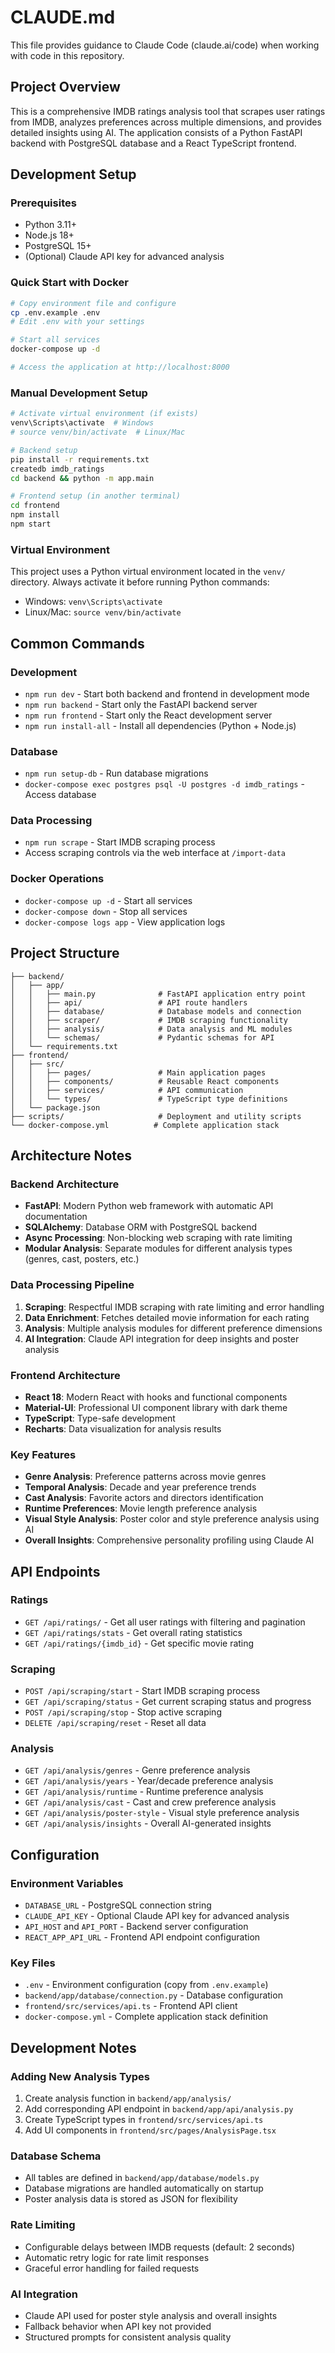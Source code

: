 # CLAUDE.md

This file provides guidance to Claude Code (claude.ai/code) when working with code in this repository.

## Project Overview

This is a comprehensive IMDB ratings analysis tool that scrapes user ratings from IMDB, analyzes preferences across multiple dimensions, and provides detailed insights using AI. The application consists of a Python FastAPI backend with PostgreSQL database and a React TypeScript frontend.

## Development Setup

### Prerequisites
- Python 3.11+
- Node.js 18+
- PostgreSQL 15+
- (Optional) Claude API key for advanced analysis

### Quick Start with Docker
```bash
# Copy environment file and configure
cp .env.example .env
# Edit .env with your settings

# Start all services
docker-compose up -d

# Access the application at http://localhost:8000
```

### Manual Development Setup
```bash
# Activate virtual environment (if exists)
venv\Scripts\activate  # Windows
# source venv/bin/activate  # Linux/Mac

# Backend setup
pip install -r requirements.txt
createdb imdb_ratings
cd backend && python -m app.main

# Frontend setup (in another terminal)
cd frontend
npm install
npm start
```

### Virtual Environment
This project uses a Python virtual environment located in the `venv/` directory. Always activate it before running Python commands:
- Windows: `venv\Scripts\activate`
- Linux/Mac: `source venv/bin/activate`

## Common Commands

### Development
- `npm run dev` - Start both backend and frontend in development mode
- `npm run backend` - Start only the FastAPI backend server
- `npm run frontend` - Start only the React development server
- `npm run install-all` - Install all dependencies (Python + Node.js)

### Database
- `npm run setup-db` - Run database migrations
- `docker-compose exec postgres psql -U postgres -d imdb_ratings` - Access database

### Data Processing
- `npm run scrape` - Start IMDB scraping process
- Access scraping controls via the web interface at `/import-data`

### Docker Operations
- `docker-compose up -d` - Start all services
- `docker-compose down` - Stop all services
- `docker-compose logs app` - View application logs

## Project Structure

```
├── backend/
│   ├── app/
│   │   ├── main.py              # FastAPI application entry point
│   │   ├── api/                 # API route handlers
│   │   ├── database/            # Database models and connection
│   │   ├── scraper/             # IMDB scraping functionality
│   │   ├── analysis/            # Data analysis and ML modules
│   │   └── schemas/             # Pydantic schemas for API
│   └── requirements.txt
├── frontend/
│   ├── src/
│   │   ├── pages/               # Main application pages
│   │   ├── components/          # Reusable React components
│   │   ├── services/            # API communication
│   │   └── types/               # TypeScript type definitions
│   └── package.json
├── scripts/                     # Deployment and utility scripts
└── docker-compose.yml          # Complete application stack
```

## Architecture Notes

### Backend Architecture
- **FastAPI**: Modern Python web framework with automatic API documentation
- **SQLAlchemy**: Database ORM with PostgreSQL backend
- **Async Processing**: Non-blocking web scraping with rate limiting
- **Modular Analysis**: Separate modules for different analysis types (genres, cast, posters, etc.)

### Data Processing Pipeline
1. **Scraping**: Respectful IMDB scraping with rate limiting and error handling
2. **Data Enrichment**: Fetches detailed movie information for each rating
3. **Analysis**: Multiple analysis modules for different preference dimensions
4. **AI Integration**: Claude API integration for deep insights and poster analysis

### Frontend Architecture
- **React 18**: Modern React with hooks and functional components
- **Material-UI**: Professional UI component library with dark theme
- **TypeScript**: Type-safe development
- **Recharts**: Data visualization for analysis results

### Key Features
- **Genre Analysis**: Preference patterns across movie genres
- **Temporal Analysis**: Decade and year preference trends
- **Cast Analysis**: Favorite actors and directors identification
- **Runtime Preferences**: Movie length preference analysis
- **Visual Style Analysis**: Poster color and style preference analysis using AI
- **Overall Insights**: Comprehensive personality profiling using Claude AI

## API Endpoints

### Ratings
- `GET /api/ratings/` - Get all user ratings with filtering and pagination
- `GET /api/ratings/stats` - Get overall rating statistics
- `GET /api/ratings/{imdb_id}` - Get specific movie rating

### Scraping
- `POST /api/scraping/start` - Start IMDB scraping process
- `GET /api/scraping/status` - Get current scraping status and progress
- `POST /api/scraping/stop` - Stop active scraping
- `DELETE /api/scraping/reset` - Reset all data

### Analysis
- `GET /api/analysis/genres` - Genre preference analysis
- `GET /api/analysis/years` - Year/decade preference analysis
- `GET /api/analysis/runtime` - Runtime preference analysis
- `GET /api/analysis/cast` - Cast and crew preference analysis
- `GET /api/analysis/poster-style` - Visual style preference analysis
- `GET /api/analysis/insights` - Overall AI-generated insights

## Configuration

### Environment Variables
- `DATABASE_URL` - PostgreSQL connection string
- `CLAUDE_API_KEY` - Optional Claude API key for advanced analysis
- `API_HOST` and `API_PORT` - Backend server configuration
- `REACT_APP_API_URL` - Frontend API endpoint configuration

### Key Files
- `.env` - Environment configuration (copy from `.env.example`)
- `backend/app/database/connection.py` - Database configuration
- `frontend/src/services/api.ts` - Frontend API client
- `docker-compose.yml` - Complete application stack definition

## Development Notes

### Adding New Analysis Types
1. Create analysis function in `backend/app/analysis/`
2. Add corresponding API endpoint in `backend/app/api/analysis.py`
3. Create TypeScript types in `frontend/src/services/api.ts`
4. Add UI components in `frontend/src/pages/AnalysisPage.tsx`

### Database Schema
- All tables are defined in `backend/app/database/models.py`
- Database migrations are handled automatically on startup
- Poster analysis data is stored as JSON for flexibility

### Rate Limiting
- Configurable delays between IMDB requests (default: 2 seconds)
- Automatic retry logic for rate limit responses
- Graceful error handling for failed requests

### AI Integration
- Claude API used for poster style analysis and overall insights
- Fallback behavior when API key not provided
- Structured prompts for consistent analysis quality